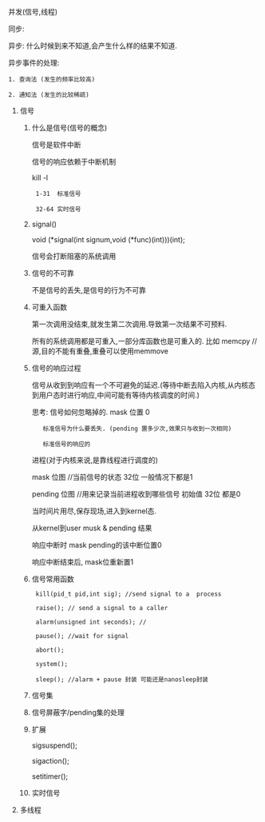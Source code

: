 并发(信号,线程)

同步:



异步: 什么时候到来不知道,会产生什么样的结果不知道.

异步事件的处理:

    1. 查询法 (发生的频率比较高)

    2. 通知法 (发生的比较稀疏)





1. 信号

    1. 什么是信号(信号的概念)

        信号是软件中断

        信号的响应依赖于中断机制


        kill -l

            1-31  标准信号

            32-64 实时信号

    2. signal()

        void  (*signal(int signum,void (*func)(int)))(int);


        信号会打断阻塞的系统调用

    3. 信号的不可靠

        不是信号的丢失,是信号的行为不可靠



    4. 可重入函数

        第一次调用没结束,就发生第二次调用.导致第一次结果不可预料.

        所有的系统调用都是可重入,一部分库函数也是可重入的. 比如 memcpy //源,目的不能有重叠,重叠可以使用memmove

    5. 信号的响应过程

        信号从收到到响应有一个不可避免的延迟.(等待中断去陷入内核,从内核态到用户态时进行响应,中间可能有等待内核调度的时间.)

        思考: 信号如何忽略掉的. mask 位置 0

              标准信号为什么要丢失. (pending 置多少次,效果只与收到一次相同)

              标准信号的响应的


        进程(对于内核来说,是靠线程进行调度的)

        mask 位图  //当前信号的状态 32位 一般情况下都是1

        pending 位图 //用来记录当前进程收到哪些信号  初始值 32位 都是0


        当时间片用尽,保存现场,进入到kernel态.

        从kernel到user musk & pending 结果

        响应中断时 mask pending的该中断位置0

        响应中断结束后, mask位重新置1

    6. 信号常用函数

            kill(pid_t pid,int sig); //send signal to a  process

            raise(); // send a signal to a caller

            alarm(unsigned int seconds); //

            pause(); //wait for signal

            abort();

            system();

            sleep(); //alarm + pause 封装 可能还是nanosleep封装


    7. 信号集


    8. 信号屏蔽字/pending集的处理

    9. 扩展

        sigsuspend();

        sigaction();

        setitimer();

    10. 实时信号



2. 多线程
